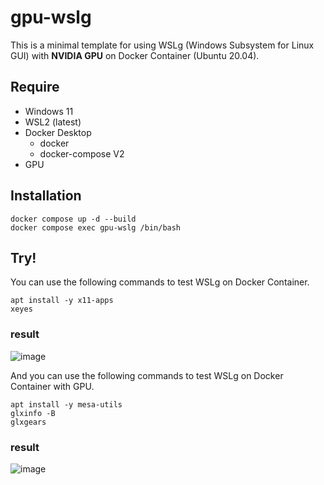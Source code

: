 # gpu-wslg

This is a minimal template for using WSLg (Windows Subsystem for Linux GUI) with **NVIDIA GPU** on Docker Container (Ubuntu 20.04).  

## Require

- Windows 11
- WSL2 (latest)
- Docker Desktop 
  - docker
  - docker-compose V2
- GPU 

## Installation

```
docker compose up -d --build
docker compose exec gpu-wslg /bin/bash
```

## Try!

You can use the following commands to test WSLg on Docker Container.

```
apt install -y x11-apps
xeyes
```
### result
![image](https://user-images.githubusercontent.com/7000978/152202881-6c295dc5-977f-4826-91b6-875d76bcd2e1.png)


And you can use the following commands to test WSLg on Docker Container with GPU.

```
apt install -y mesa-utils
glxinfo -B
glxgears
```

### result
![image](https://user-images.githubusercontent.com/7000978/152412900-e4988f05-395e-4806-8ccd-b45a151ec9cf.png)
